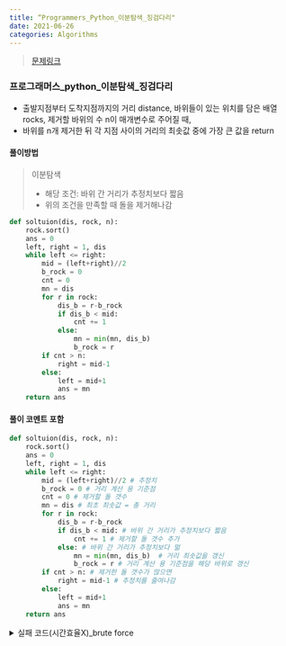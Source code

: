 ```yaml
---
title: “Programmers_Python_이분탐색_징검다리"
date: 2021-06-26
categories: Algorithms
---
```



> [문제링크](https://programmers.co.kr/learn/courses/30/parts/12486)

### 프로그래머스_python_이분탐색_징검다리

- 출발지점부터 도착지점까지의 거리 distance, 바위들이 있는 위치를 담은 배열 rocks, 제거할 바위의 수 n이 매개변수로 주어질 때, <br>
- 바위를 n개 제거한 뒤 각 지점 사이의 거리의 최솟값 중에 가장 큰 값을 return

#### 풀이방법

> 이분탐색
> - 해당 조건:  바위 간 거리가 추정치보다 짧음
> - 위의 조건을 만족할 때 돌을 제거해나감

```python
def soltuion(dis, rock, n):
    rock.sort()
    ans = 0
    left, right = 1, dis
    while left <= right:
        mid = (left+right)//2
        b_rock = 0
        cnt = 0
        mn = dis
        for r in rock:
            dis_b = r-b_rock
            if dis_b < mid:
                cnt += 1
            else:
                mn = min(mn, dis_b)
                b_rock = r 
        if cnt > n:
            right = mid-1
        else:
            left = mid+1
            ans = mn
    return ans
```

#### 풀이 코멘트 포함

```python
def soltuion(dis, rock, n):
    rock.sort()
    ans = 0
    left, right = 1, dis
    while left <= right:
        mid = (left+right)//2 # 추정치
        b_rock = 0 # 거리 계산 용 기준점
        cnt = 0 # 제거할 돌 갯수
        mn = dis # 최초 최솟값 = 총 거리
        for r in rock:
            dis_b = r-b_rock
            if dis_b < mid: # 바위 간 거리가 추정치보다 짧음
                cnt += 1 # 제거할 돌 갯수 추가
            else: # 바위 간 거리가 추정치보다 멂
                mn = min(mn, dis_b)  # 거리 최솟값을 갱신
                b_rock = r # 거리 계산 용 기준점을 해당 바위로 갱신
        if cnt > n: # 제거한 돌 갯수가 많으면
            right = mid-1 # 추정치를 줄여나감
        else:
            left = mid+1
            ans = mn
    return ans
```

<details>
  <summary>실패 코드(시간효율X)_brute force</summary>

> brute_force
>> 제거 돌의 조합으로 -> 최솟값을 계산해나감


```python
from itertools import combinations

def solution(dis, rock, n):
    rock.sort()
    c_list = list(combinations(rock, n))
    m = 0
    for c_set in c_list:
        rock2 = rock.copy()
        for c in c_set:
            rock2.remove(c)
        if not rock2:
            m = dis
        else:
            dis_b = [rock2[0]]
            rock2.append(dis)
            for i in range(len(rock2)-1):
                dis_b.append(rock2[i+1]-rock2[i])
            m = max(m, min(dis_b))
    return m
```
</details>
